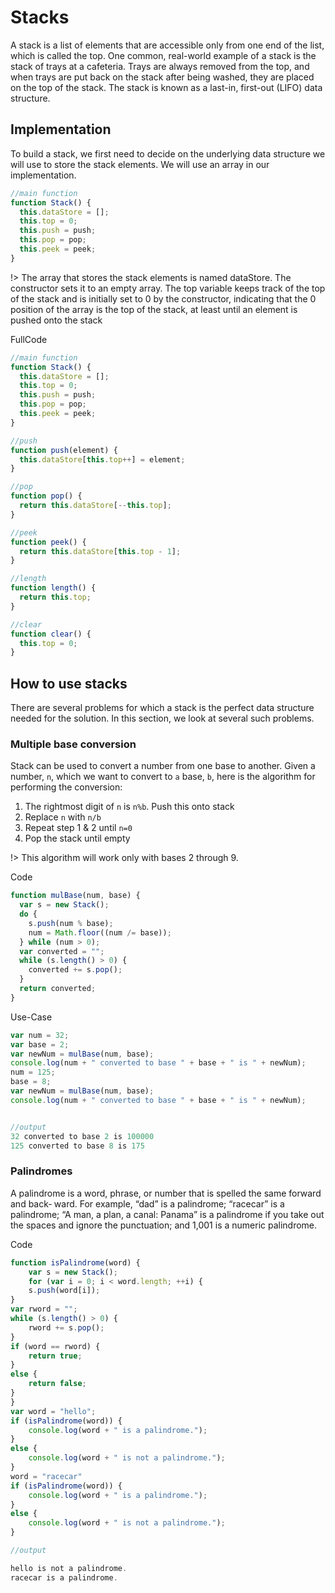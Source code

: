# Stacks

A stack is a list of elements that are accessible only from one end of the list, which is
called the top. One common, real-world example of a stack is the stack of trays at a
cafeteria. Trays are always removed from the top, and when trays are put back on the
stack after being washed, they are placed on the top of the stack. The stack is known as
a last-in, first-out (LIFO) data structure.

## Implementation

To build a stack, we first need to decide on the underlying data structure we will use to
store the stack elements. We will use an array in our implementation.

```js
//main function
function Stack() {
  this.dataStore = [];
  this.top = 0;
  this.push = push;
  this.pop = pop;
  this.peek = peek;
}
```

!> The array that stores the stack elements is named dataStore. The constructor sets it to
an empty array. The top variable keeps track of the top of the stack and is initially set
to 0 by the constructor, indicating that the 0 position of the array is the top of the stack,
at least until an element is pushed onto the stack

FullCode

```js
//main function
function Stack() {
  this.dataStore = [];
  this.top = 0;
  this.push = push;
  this.pop = pop;
  this.peek = peek;
}

//push
function push(element) {
  this.dataStore[this.top++] = element;
}

//pop
function pop() {
  return this.dataStore[--this.top];
}

//peek
function peek() {
  return this.dataStore[this.top - 1];
}

//length
function length() {
  return this.top;
}

//clear
function clear() {
  this.top = 0;
}
```

## How to use stacks

There are several problems for which a stack is the perfect data structure needed for the
solution. In this section, we look at several such problems.

### Multiple base conversion

Stack can be used to convert a number from one base to another. Given a number,
`n`, which we want to convert to `a` base, `b`, here is the algorithm for performing the
conversion:

1. The rightmost digit of `n` is `n%b`. Push this onto stack
2. Replace `n` with `n/b`
3. Repeat step 1 & 2 until `n=0`
4. Pop the stack until empty

!> This algorithm will work only with bases 2 through 9.

Code

```js
function mulBase(num, base) {
  var s = new Stack();
  do {
    s.push(num % base);
    num = Math.floor((num /= base));
  } while (num > 0);
  var converted = "";
  while (s.length() > 0) {
    converted += s.pop();
  }
  return converted;
}
```

Use-Case

```js
var num = 32;
var base = 2;
var newNum = mulBase(num, base);
console.log(num + " converted to base " + base + " is " + newNum);
num = 125;
base = 8;
var newNum = mulBase(num, base);
console.log(num + " converted to base " + base + " is " + newNum);


//output
32 converted to base 2 is 100000
125 converted to base 8 is 175
```

### Palindromes

A palindrome is a word, phrase, or number that is spelled the same forward and back‐
ward. For example, “dad” is a palindrome; “racecar” is a palindrome; “A man, a plan, a
canal: Panama” is a palindrome if you take out the spaces and ignore the punctuation;
and 1,001 is a numeric palindrome.

Code

```js
function isPalindrome(word) {
    var s = new Stack();
    for (var i = 0; i < word.length; ++i) {
    s.push(word[i]);
}
var rword = "";
while (s.length() > 0) {
    rword += s.pop();
}
if (word == rword) {
    return true;
}
else {
    return false;
}
}
var word = "hello";
if (isPalindrome(word)) {
    console.log(word + " is a palindrome.");
}
else {
    console.log(word + " is not a palindrome.");
}
word = "racecar"
if (isPalindrome(word)) {
    console.log(word + " is a palindrome.");
}
else {
    console.log(word + " is not a palindrome.");
}

//output

hello is not a palindrome.
racecar is a palindrome.

```
